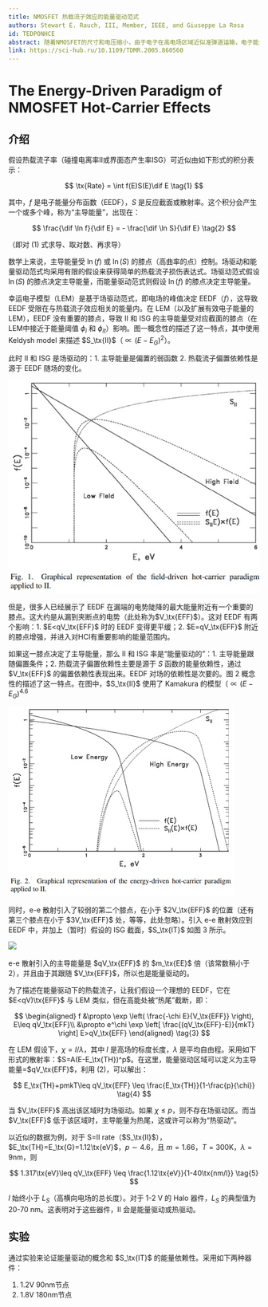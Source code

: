 ```yaml
---
title: NMOSFET 热载流子效应的能量驱动范式
authors: Stewart E. Rauch, III, Member, IEEE, and Giuseppe La Rosa
id: TEDPONHCE
abstract: 随着NMOSFET的尺寸和电压缩小，由于电子在高电场区域近似准弹道运输，电子能量分布变得仅取决于所施加的偏置。这里提出了一种新的范式，在这种范式中，根本的驱动力是电子可获得的能量，而不是幸运电子模型（LEM）中的横向电场峰值。该范式的预测是，碰撞电离率（II）和热载流子寿命的偏置依赖性由II散射率的能量依赖性$S_\tx{II}(E)$和表面态产生（ISG）截面$S_\tx{IT}(E)$给出，并成一阶关系；相比之下，在LEM中，则由高于II和ISG阈值能量的电子数量给出。该方法可以通过实验给出$S_\tx{IT}$
link: https://sci-hub.ru/10.1109/TDMR.2005.860560
---
```


# The Energy-Driven Paradigm of NMOSFET Hot-Carrier Effects

## 介绍

假设热载流子率（碰撞电离率II或界面态产生率ISG）可近似由如下形式的积分表示：

$$
\tx{Rate} = \int f(E)S(E)\dif E \tag{1}
$$

其中，$f$ 是电子能量分布函数（EEDF），$S$ 是反应截面或散射率。这个积分会产生一个或多个峰，称为“主导能量”，出现在：

$$
\frac{\dif \ln f}{\dif E} = - \frac{\dif \ln S}{\dif E} \tag{2}
$$

（即对 (1) 式求导、取对数、再求导）

数学上来说，主导能量受 $\ln(f)$ 或 $\ln(S)$ 的膝点（高曲率的点）控制。场驱动和能量驱动范式均采用有限的假设来获得简单的热载流子损伤表达式。场驱动范式假设 $\ln(S)$ 的膝点决定主导能量，而能量驱动范式则假设 $\ln(f)$ 的膝点决定主导能量。

幸运电子模型（LEM）是基于场驱动范式，即电场的峰值决定 EEDF（$f$），这导致 EEDF 受限在与热载流子效应相关的能量内。在 LEM（以及扩展有效电子能量的LEM），EEDF 没有重要的膝点，导致 II 和 ISG 的主导能量受对应截面的膝点（在LEM中接近于能量阈值 $\phi_i$ 和 $\phi_{it}$）影响。图一概念性的描述了这一特点，其中使用 Keldysh model 来描述 $S_\tx{II}$（$\propto (E-E_G)^2$）。

此时 II 和 ISG 是场驱动的：1. 主导能量是偏置的弱函数 2. 热载流子偏置依赖性是源于 EEDF 随场的变化。

![](images/Fig.%201.%20Graphical%20representation%20of%20the%20field-driven%20hot-carrier%20paradigm.jpg)

但是，很多人已经展示了 EEDF 在漏端的电势陡降的最大能量附近有一个重要的膝点。这大约是从漏到夹断点的电势（此处称为$V_\tx{EFF}$）。这对 EEDF 有两个影响：1. $E<qV_\tx{EFF}$ 时的 EEDF 变得更平缓；2. $E=qV_\tx{EFF}$ 附近的膝点增强，并进入对HCI有重要影响的能量范围内。

如果这一膝点决定了主导能量，那么 II 和 ISG 率是“能量驱动的”：1. 主导能量跟随偏置条件；2. 热载流子偏置依赖性主要是源于 $S$ 函数的能量依赖性，通过 $V_\tx{EFF}$ 的偏置依赖性表现出来。EEDF 对场的依赖性是次要的。图 2 概念性的描述了这一特点。在图中，$S_\tx{II}$ 使用了 Kamakura 的模型（$\propto (E-E_G)^{4.6}$

![](images/Fig.%202.%20Graphical%20representation%20of%20the%20energy-driven%20hot-carrier%20paradigm.jpg)

同时，e-e 散射引入了较弱的第二个膝点，在小于 $2V_\tx{EFF}$ 的位置（还有第三个膝点在小于 $3V_\tx{EFF}$ 处，等等，此处忽略）。引入 e-e 散射效应到 EEDF 中，并加上（暂时）假设的 ISG 截面，$S_\tx{IT}$ 如图 3 所示。

![](images/Fig.%203.%20Representation%20of%20ISG%20damage%20rates%20incorporating%20an%20e–e-scattering%20tail%20to%20the%20EEDF.jpg)

e-e 散射引入的主导能量是 $qV_\tx{EFF}$ 的 $m_\tx{EE}$ 倍（该常数稍小于2），并且由于其跟随 $V_\tx{EFF}$，所以也是能量驱动的。

为了描述在能量驱动下的热载流子，让我们假设一个理想的 EEDF，它在 $E<qV)\tx{EFF}$ 与 LEM 类似，但在高能处被“热尾”截断，即：

$$
\begin{aligned}
    f &\propto \exp \left( \frac{-\chi E}{V_\tx{EFF}} \right), E\leq qV_\tx{EFF}\\
    &\propto e^\chi \exp \left[ \frac{(qV_\tx{EFF}-E)}{mkT} \right] E>qV_\tx{EFF}
\end{aligned} \tag{3}
$$

在 LEM 假设下，$\chi = l/\lambda$，其中 $l$ 是高场的标度长度，$\lambda$ 是平均自由程。采用如下形式的散射率：$S=A(E-E_\tx{TH})^p$。在这里，能量驱动区域可以定义为主导能量=$qV_\tx{EFF}$，利用 (2)，可以解出：

$$
E_\tx{TH}+pmkT\leq qV_\tx{EFF} \leq \frac{E_\tx{TH}}{1-\frac{p}{\chi}} \tag{4}
$$

当 $V_\tx{EFF}$ 高出该区域时为场驱动。如果 $\chi\leq p$，则不存在场驱动区。而当 $V_\tx{EFF}$ 低于该区域时，主导能量为热尾，这或许可以称为“热驱动”。

以近似的数据为例，对于 S=II rate（$S_\tx{II}$），$E_\tx{TH}=E_\tx{G}=1.12\tx{eV}$，$p\sim 4.6$，且 $m=1.66$，$T=300$K，$\lambda=9$nm，则

$$
1.317\tx{eV}\leq qV_\tx{EFF} \leq \frac{1.12\tx{eV}}{1-40\tx{nm/l}} \tag{5}
$$

$l$ 始终小于 $L_S$（高横向电场的总长度）。对于 1-2 V 的 Halo 器件，$L_S$ 的典型值为 20-70 nm。这表明对于这些器件，II 会是能量驱动或热驱动。

## 实验

通过实验来论证能量驱动的概念和 $S_\tx{IT}$ 的能量依赖性。采用如下两种器件：

1. 1.2V 90nm节点
2. 1.8V 180nm节点

